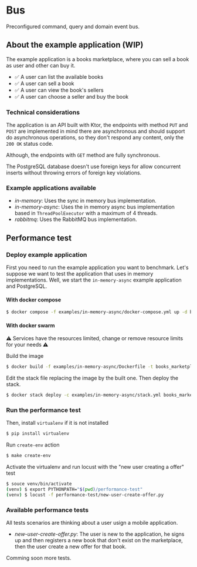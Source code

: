 # Bus

Preconfigured command, query and domain event bus.


## About the example application (WIP)

The example application is a books marketplace, where you can sell a book as user and other
can buy it.

* ✅ A user can list the available books 
* ✅ A user can sell a book
* ✅ A user can view the book's sellers
* ✅ A user can choose a seller and buy the book

### Technical considerations

The application is an API built with Ktor, the endpoints with method ``PUT`` and ``POST`` are implemented in mind there are asynchronous and should support do asynchronous operations, so they don't respond any content, only the ``200 OK`` status code.

Although, the endpoints with ``GET`` method are fully synchronous.

The PostgreSQL database doesn't use foreign keys for allow concurrent inserts without throwing errors of foreign key violations.

### Example applications available

* *in-memory*: Uses the sync in memory bus implementation.
* *in-memory-async*: Uses the in memory async bus implementation based in ``ThreadPoolExecutor`` with a maximum of 4 threads.
* *rabbitmq*: Uses the RabbitMQ bus implementation.

## Performance test

### Deploy example application

First you need to run the example application you want to benchmark.
Let's suppose we want to test the application that uses in memory implementations.
Well, we start the ``in-memory-async`` example application and PostgreSQL.

#### With docker compose
```sh
$ docker compose -f examples/in-memory-async/docker-compose.yml up -d backend postgresql
```

#### With docker swarm

⚠️ Services have the resources limited, change or remove resource limits for your needs ⚠️

Build the image

```sh
$ docker build -f examples/in-memory-async/Dockerfile -t books_marketplace_in_memory_async:latest .
```

Edit the stack file replacing the image by the built one. Then deploy the stack.

```sh
$ docker stack deploy -c examples/in-memory-async/stack.yml books_marketplace_in_memory_async
```

### Run the performance test

Then, install ``virtualenv`` if it is not installed

```sh
$ pip install virtualenv
```

Run ``create-env`` action

```sh
$ make create-env
```

Activate the virtualenv and run locust with the "new user creating a offer" test

```sh
$ souce venv/bin/activate
(venv) $ export PYTHONPATH="$(pwd)/performance-test"
(venv) $ locust -f performance-test/new-user-create-offer.py
```

### Available performance tests

All tests scenarios are thinking about a user usign a mobile application.

* *new-user-create-offer.py*: The user is new to the application, he signs up and then registers a new book that don't exist on the marketplace, then the user create a new offer for that book.

Comming soon more tests.
